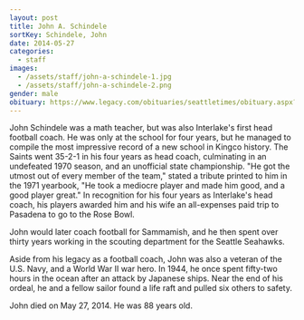 ```yaml
---
layout: post
title: John A. Schindele
sortKey: Schindele, John
date: 2014-05-27
categories:
  - staff
images:
  - /assets/staff/john-a-schindele-1.jpg
  - /assets/staff/john-a-schindele-2.png
gender: male
obituary: https://www.legacy.com/obituaries/seattletimes/obituary.aspx?n=John-Schindele&pid=171187024
---
```

John Schindele was a math teacher, but was also Interlake's first head football coach. He was only at the school for four years, but he managed to compile the most impressive record of a new school in Kingco history. The Saints went 35-2-1 in his four years as head coach, culminating in an undefeated 1970 season, and an unofficial state championship. "He got the utmost out of every member of the team," stated a tribute printed to him in the 1971 yearbook, "He took a mediocre player and made him good, and a good player great." In recognition for his four years as Interlake's head coach, his players awarded him and his wife an all-expenses paid trip to Pasadena to go to the Rose Bowl.

John would later coach football for Sammamish, and he then spent over thirty years working in the scouting department for the Seattle Seahawks.

Aside from his legacy as a football coach, John was also a veteran of the U.S. Navy, and a World War II war hero. In 1944, he once spent fifty-two hours in the ocean after an attack by Japanese ships. Near the end of his ordeal, he and a fellow sailor found a life raft and pulled six others to safety.

John died on May 27, 2014. He was 88 years old.